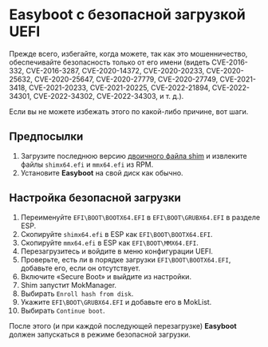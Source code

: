 Easyboot с безопасной загрузкой UEFI
====================================

Прежде всего, избегайте, когда можете, так как это мошенничество, обеспечивайте безопасность только от его имени (видеть
CVE-2016-332, CVE-2016-3287, CVE-2020-14372, CVE-2020-20233, CVE-2020-25632, CVE-2020-25647, CVE-2020-27779, CVE-2020-27749,
CVE-2021-3418, CVE-2021-20233, CVE-2021-20225, CVE-2022-21894, CVE-2022-34301, CVE-2022-34302, CVE-2022-34303, и т. д.).

Если вы не можете избежать этого по какой-либо причине, вот шаги.

Предпосылки
-----------

1. Загрузите последнюю версию [двоичного файла shim](https://kojipkgs.fedoraproject.org/packages/shim) и извлеките файлы
   `shimx64.efi` и `mmx64.efi` из RPM.
2. Установите **Easyboot** на свой диск как обычно.

Настройка безопасной загрузки
-----------------------------

1. Переименуйте `EFI\BOOT\BOOTX64.EFI` в `EFI\BOOT\GRUBX64.EFI` в разделе ESP.
2. Скопируйте `shimx64.efi` в ESP как `EFI\BOOT\BOOTX64.EFI`.
3. Скопируйте `mmx64.efi` в ESP как `EFI\BOOT\MMX64.EFI`.
4. Перезагрузитесь и войдите в меню конфигурации UEFI.
5. Проверьте, есть ли в порядке загрузки `EFI\BOOT\BOOTX64.EFI`, добавьте его, если он отсутствует.
6. Включите «Secure Boot» и выйдите из настройки.
7. Shim запустит MokManager.
8. Выбирать `Enroll hash from disk`.
9. Укажите `EFI\BOOT\GRUBX64.EFI` и добавьте его в MokList.
10. Выбирать `Continue boot`.

После этого (и при каждой последующей перезагрузке) **Easyboot** должен запускаться в режиме безопасной загрузки.
